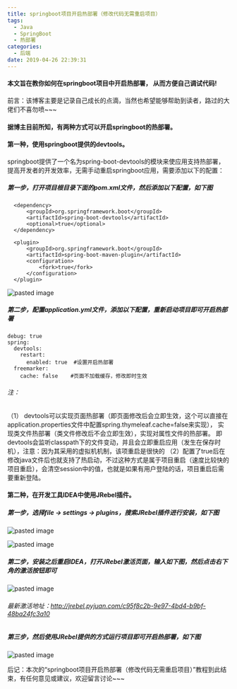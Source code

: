 ```yaml
---
title: springboot项目开启热部署（修改代码无需重启项目）
tags:
  - Java
  - SpringBoot
  - 热部署
categories:
  - 后端
date: 2019-04-26 22:39:31
---
```

#### 本文旨在教你如何在springboot项目中开启热部署， 从而方便自己调试代码!

前言：该博客主要是记录自己成长的点滴，当然也希望能够帮助到读者，路过的大佬们不喜勿喷~~~
<!-- more -->
#### 据博主目前所知，有两种方式可以开启springboot的热部署。

#### 第一种，使用springboot提供的devtools。
springboot提供了一个名为spring-boot-devtools的模块来使应用支持热部署，提高开发者的开发效率，无需手动重启springboot应用，需要添加以下的配置：

##### 第一步，打开项目根目录下面的pom.xml文件，然后添加以下配置，如下图
```
  <dependency>
      <groupId>org.springframework.boot</groupId>
      <artifactId>spring-boot-devtools</artifactId>
      <optional>true</optional>
  </dependency>

  <plugin>
      <groupId>org.springframework.boot</groupId>
      <artifactId>spring-boot-maven-plugin</artifactId>
      <configuration>
          <fork>true</fork>
      </configuration>
  </plugin>
```
![pasted image](/images/pasted-36.png)

##### 第二步，配置application.yml文件，添加以下配置，重新启动项目即可开启热部署
```
debug: true
spring:
  devtools:
    restart:
      enabled: true  #设置开启热部署
  freemarker:
    cache: false    #页面不加载缓存，修改即时生效
```

###### 注：
（1） devtools可以实现页面热部署（即页面修改后会立即生效，这个可以直接在application.properties文件中配置spring.thymeleaf.cache=false来实现），
实现类文件热部署（类文件修改后不会立即生效），实现对属性文件的热部署。
即devtools会监听classpath下的文件变动，并且会立即重启应用（发生在保存时机），注意：因为其采用的虚拟机机制，该项重启是很快的
（2）配置了true后在修改java文件后也就支持了热启动，不过这种方式是属于项目重启（速度比较快的项目重启），会清空session中的值，也就是如果有用户登陆的话，项目重启后需要重新登陆。

#### 第二种，在开发工具IDEA中使用JRebel插件。

##### 第一步，选择file -> settings -> plugins，搜索JRebel插件进行安装，如下图
![pasted image](/images/pasted-37.png)

![pasted image](/images/pasted-38.png)

##### 第二步，安装之后重启IDEA，打开JRebel激活页面，输入如下图，然后点击右下角的激活按钮即可
![pasted image](/images/pasted-39.png)

###### 最新激活地址：http://jrebel.pyjuan.com/c95f8c2b-9e97-4bd4-b9bf-48ba24fc3a10

##### 第三步，然后使用JRebel提供的方式运行项目即可开启热部署，如下图
![pasted image](/images/pasted-40.png)

后记：本次的“springboot项目开启热部署（修改代码无需重启项目）”教程到此结束，有任何意见或建议，欢迎留言讨论~~~
